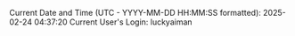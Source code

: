 Current Date and Time (UTC - YYYY-MM-DD HH:MM:SS formatted): 2025-02-24 04:37:20
Current User's Login: luckyaiman
